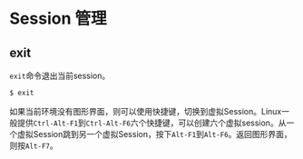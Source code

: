 # Session 管理

## exit

`exit`命令退出当前session。

```bash
$ exit
```

如果当前环境没有图形界面，则可以使用快捷键，切换到虚拟Session。Linux一般提供`Ctrl-Alt-F1`到`Ctrl-Alt-F6`六个快捷键，可以创建六个虚拟session。从一个虚拟Session跳到另一个虚拟Session，按下`Alt-F1`到`Alt-F6`。返回图形界面，则按`Alt-F7`。
